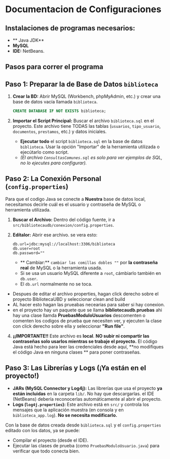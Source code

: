 # Documentacion de Configuraciones 
## Instalaciones de programas necesarios: 

* ** Java JDK**
* **MySQL**
* **IDE:** NetBeans.

## Pasos para correr el programa

## Paso 1: Preparar la de Base de Datos `biblioteca`
1.  **Crear la BD:** Abrir MySQL (Workbench, phpMyAdmin, etc.) y crear una base de datos vacía llamada `biblioteca`.

    ```sql
    CREATE DATABASE IF NOT EXISTS biblioteca;
    ```
    
3.  **Importar el Script Principal:** Buscar el archivo `biblioteca.sql` en el proyecto. Este archivo tiene TODAS las tablas (`usuarios`, `tipo_usuario`, `documentos`, `prestamos`, etc.) y datos iniciales.
    *  **Ejecutar todo** el script `biblioteca.sql` en la base de datos `biblioteca`. Usar la opción "Importar" de la herramienta utilizada o ejecútarlo como script.
    * *(El archivo `ConsultasComunes.sql` es solo para ver ejemplos de SQL, no lo ejecutes para configurar).*

## Paso 2: La Conexión Personal (`config.properties`)

Para que el codigo Java se conecte a **Nuestra** base de datos local, necesitamos decirle cuál es el usuario y contraseña de MySQL o herramienta utilizada.

1.  **Buscar el Archivo:** Dentro del código fuente, ir a `src/bibliotecaudb/conexion/config.properties`.
2.  **Edítalor:** Abrir ese archivo. se vera esto:

     ```properties
    db.url=jdbc:mysql://localhost:3306/biblioteca
    db.user=root 
    db.password=""
    ```

     * ** Cambiar:** `cambiar las comillas dobles ""` por **la contraseña real** de MySQL o la herramienta usada.
    * Si  se usa un usuario MySQL diferente a `root`, cámbiarlo también en `db.user`.
    * El `db.url` normalmente no se toca.

- Despues de editar el archivo properties, hagan click derecho sobre el proyecto BibliotecaUBD y seleccionar clean and build
- AL hacer esto hagan las prueabas necearias para saber si hay conexion.
- en el proyecto hay un paquete que se llama **bibliotecaudb.pruebas** ahi hay una clase llamda **PruebasModuloUsuarios** descomenten o comenten los codigos de prueba que necesiten ver, y ejecuten la clase con click derecho sobre ella y seleccionar **"Run file"**.
    
4.  **¡¡IMPORTANTE!!** Este archivo es **local**. **NO subir ni compartir las contraseñas solo usarlos mientras se trabaje el proyecto.** El código Java está hecho para leer las credenciales desde aquí, **no modifiques el código Java en ninguna clases ** para poner contraseñas.

## Paso 3: Las Librerías y Logs (¡Ya están en el proyecto!)

* **JARs (MySQL Connector y Log4j):** Las librerías que usa el proyecto **ya están incluidas** en la carpeta `lib/`. No hay que descargarlas. el IDE (NetBeans) debería reconocerlas automáticamente al abrir el proyecto.
* **Logs (`log4j.properties`):** Este archivo está en `src/` y controla los mensajes que la aplicación muestra (en consola y en `biblioteca_app.log`). **No se necesita modificarlo.**

Con la base de datos creada desde `biblioteca.sql` y el `config.properties` editado con los datos, ya se puede:
* Compilar el proyecto (desde el IDE).
* Ejecutar las clases de prueba (como `PruebasModuloUsuario.java`) para verificar que todo conecta bien. 
